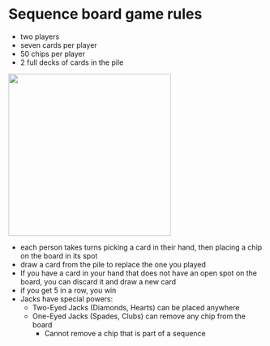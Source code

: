 # Sequence board game rules

- two players
- seven cards per player
- 50 chips per player
- 2 full decks of cards in the pile

<img width="320em" src="board.bmp" />

- each person takes turns picking a card in their hand, then placing a chip on the board in its spot
- draw a card from the pile to replace the one you played
- If you have a card in your hand that does not have an open spot on the board, you can discard it and draw a new card
- if you get 5 in a row, you win
- Jacks have special powers:
  - Two-Eyed Jacks (Diamonds, Hearts) can be placed anywhere
  - One-Eyed Jacks (Spades, Clubs) can remove any chip from the board
    - Cannot remove a chip that is part of a sequence